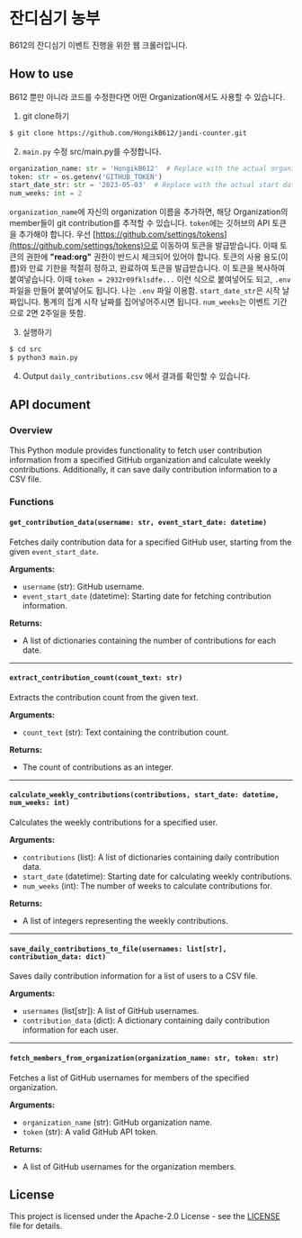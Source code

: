 # 잔디심기 농부
B612의 잔디심기 이벤트 진행을 위한 웹 크롤러입니다.

## How to use
B612 뿐만 아니라 코드를 수정한다면 어떤 Organization에서도 사용할 수 있습니다.

1. git clone하기
```bash
$ git clone https://github.com/HongikB612/jandi-counter.git
```

2. `main.py` 수정
src/main.py를 수정합니다.
```python
organization_name: str = 'HongikB612'  # Replace with the actual organization name
token: str = os.getenv('GITHUB_TOKEN')
start_date_str: str = '2023-05-03'  # Replace with the actual start date of your event
num_weeks: int = 2
```

`organization_name`에 자신의 organization 이름을 추가하면, 해당 Organization의 member들이 git contribution를 추적할 수 있습니다.
`token`에는 깃허브의 API 토큰을 추가해야 합니다. 
우선 [https://github.com/settings/tokens](https://github.com/settings/tokens)으로 이동하여 토큰을 발급받습니다.
이때 토큰의 권한에 **"read:org"** 권한이 반드시 체크되어 있어야 합니다. 토큰의 사용 용도(이름)와 만료 기한을 적절히 정하고, 완료하여 토큰을 발급받습니다.
이 토큰을 복사하여 붙여넣습니다.
이때 `token = 2932r09fklsdfe...` 이런 식으로 붙여넣어도 되고, `.env` 파일을 만들어 붙여넣어도 됩니다. 나는 `.env` 파일 이용함.
`start_date_str`은 시작 날짜입니다. 통계의 집계 시작 날짜를 집어넣어주시면 됩니다.
`num_weeks`는 이벤트 기간으로 2면 2주일을 뜻함.

3. 실행하기
```bash
$ cd src
$ python3 main.py
```

4. Output
`daily_contributions.csv` 에서 결과를 확인할 수 있습니다.

## API document
### Overview

This Python module provides functionality to fetch user contribution information from a specified GitHub organization and calculate weekly contributions. Additionally, it can save daily contribution information to a CSV file.

### Functions
#### `get_contribution_data(username: str, event_start_date: datetime)`

Fetches daily contribution data for a specified GitHub user, starting from the given `event_start_date`.

**Arguments:**

- `username` (str): GitHub username.
- `event_start_date` (datetime): Starting date for fetching contribution information.

**Returns:**

- A list of dictionaries containing the number of contributions for each date.

---

#### `extract_contribution_count(count_text: str)`

Extracts the contribution count from the given text.

**Arguments:**

- `count_text` (str): Text containing the contribution count.

**Returns:**

- The count of contributions as an integer.

---
#### `calculate_weekly_contributions(contributions, start_date: datetime, num_weeks: int)`

Calculates the weekly contributions for a specified user.

**Arguments:**

- `contributions` (list): A list of dictionaries containing daily contribution data.
- `start_date` (datetime): Starting date for calculating weekly contributions.
- `num_weeks` (int): The number of weeks to calculate contributions for.

**Returns:**

- A list of integers representing the weekly contributions.

---

#### `save_daily_contributions_to_file(usernames: list[str], contribution_data: dict)`

Saves daily contribution information for a list of users to a CSV file.

**Arguments:**

- `usernames` (list[str]): A list of GitHub usernames.
- `contribution_data` (dict): A dictionary containing daily contribution information for each user.

---

#### `fetch_members_from_organization(organization_name: str, token: str)`

Fetches a list of GitHub usernames for members of the specified organization.

**Arguments:**

- `organization_name` (str): GitHub organization name.
- `token` (str): A valid GitHub API token.

**Returns:**

- A list of GitHub usernames for the organization members.

## License
This project is licensed under the Apache-2.0 License - see the [LICENSE](LICENSE) file for details.
